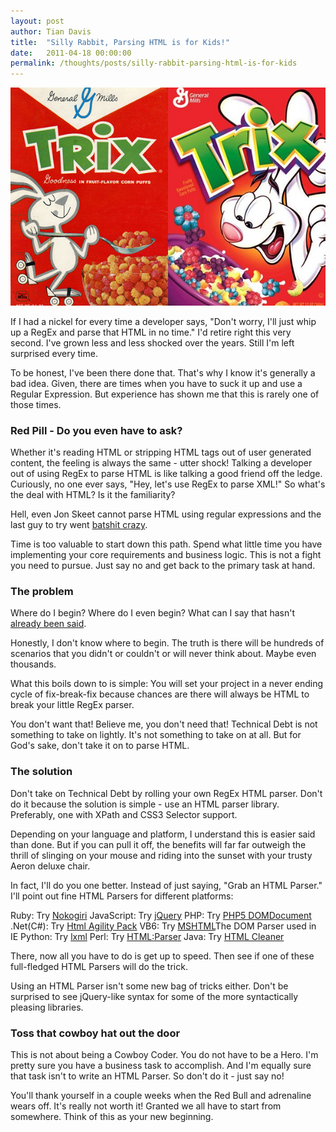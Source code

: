 ```yaml
---
layout: post
author: Tian Davis
title:  "Silly Rabbit, Parsing HTML is for Kids!"
date:   2011-04-18 00:00:00
permalink: /thoughts/posts/silly-rabbit-parsing-html-is-for-kids
---
```


![trix](/images/trix.jpg)

If I had a nickel for every time a developer says, "Don't worry, I'll just whip up a RegEx and parse that HTML in no time." I'd retire right this very second. I've grown less and less shocked over the years. Still I'm left surprised every time.

To be honest, I've been there done that. That's why I know it's generally a bad idea. Given, there are times when you have to suck it up and use a Regular Expression. But experience has shown me that this is rarely one of those times.

### Red Pill - Do you even have to ask?

Whether it's reading HTML or stripping HTML tags out of user generated content, the feeling is always the same - utter shock!
Talking a developer out of using RegEx to parse HTML is like talking a good friend off the ledge. Curiously, no one ever says, "Hey, let's use RegEx to parse XML!" So what's the deal with HTML? Is it the familiarity?

Hell, even Jon Skeet cannot parse HTML using regular expressions and the last guy to try went [batshit crazy][1].

Time is too valuable to start down this path. Spend what little time you have implementing your core requirements and business logic. This is not a fight you need to pursue. Just say no and get back to the primary task at hand.

### The problem

Where do I begin? Where do I even begin? What can I say that hasn't [already been said][2].

Honestly, I don't know where to begin. The truth is there will be hundreds of scenarios that you didn't or couldn't or will never think about. Maybe even thousands.

What this boils down to is simple: You will set your project in a never ending cycle of fix-break-fix because chances are there will always be HTML to break your little RegEx parser.

You don't want that! Believe me, you don't need that! Technical Debt is not something to take on lightly. It's not something to take on at all. But for God's sake, don't take it on to parse HTML.

### The solution

Don't take on Technical Debt by rolling your own RegEx HTML parser. Don't do it because the solution is simple - use an HTML parser library. Preferably, one with XPath and CSS3 Selector support.

Depending on your language and platform, I understand this is easier said than done. But if you can pull it off, the benefits will far far outweigh the thrill of slinging on your mouse and riding into the sunset with your trusty Aeron deluxe chair.

In fact, I'll do you one better. Instead of just saying, "Grab an HTML Parser." I'll point out fine HTML Parsers for different platforms:

Ruby: Try [Nokogiri][3]
JavaScript: Try [jQuery][4]
PHP: Try [PHP5 DOMDocument][5]
.Net(C#): Try [Html Agility Pack][6]
VB6: Try [MSHTML][7]The DOM Parser used in IE
Python: Try [lxml][8]
Perl: Try [HTML:Parser][9]
Java: Try [HTML Cleaner][10]

There, now all you have to do is get up to speed. Then see if one of these full-fledged HTML Parsers will do the trick.

Using an HTML Parser isn't some new bag of tricks either. Don't be surprised to see jQuery-like syntax for some of the more syntactically pleasing libraries.

### Toss that cowboy hat out the door

This is not about being a Cowboy Coder. You do not have to be a Hero. I'm pretty sure you have a business task to accomplish. And I'm equally sure that task isn't to write an HTML Parser. So don't do it - just say no!

You'll thank yourself in a couple weeks when the Red Bull and adrenaline wears off. It's really not worth it! Granted we all have to start from somewhere. Think of this as your new beginning.


  [1]: https://www.codinghorror.com/blog/2009/11/parsing-html-the-cthulhu-way.html
  [2]: https://stackoverflow.com/questions/1732348/regex-match-open-tags-except-xhtml-self-contained-tags#answer-1732454
  [3]: https://nokogiri.org/
  [4]: https://jquery.com/
  [5]: https://docs.php.net/manual/en/domdocument.loadhtml.php
  [6]: https://htmlagilitypack.codeplex.com/
  [7]: https://www.codeguru.com/vb/vb_internet/html/article.php/c4815
  [8]: https://lxml.de/xpathxslt.html
  [9]: https://search.cpan.org/~gaas/HTML-Parser-3.68/Parser.pm
  [10]: https://htmlcleaner.sourceforge.net/
